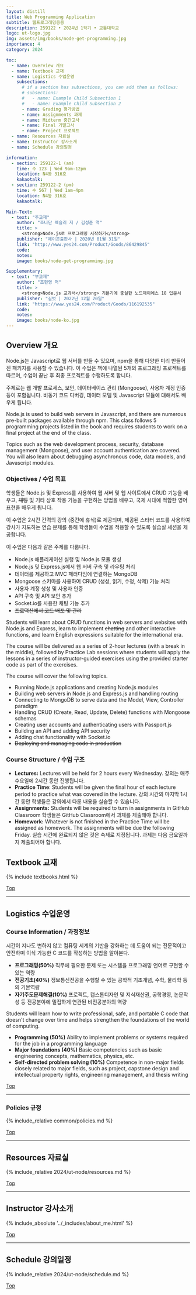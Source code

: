 ```yaml
---
layout: distill
title: Web Programming Application
subtitle: 웹프로그래밍응용
description: 259122 • 2024년 1학기 • 교통대학교
logo: ut-logo.jpg
img: assets/img/books/node-get-programming.jpg
importance: 4
category: 2024

toc:
  - name: Overview 개요
  - name: Textbook 교재
  - name: Logistics 수업운영
    subsections:
      # if a section has subsections, you can add them as follows:
      # subsections:
      #   - name: Example Child Subsection 1
      #   - name: Example Child Subsection 2
      - name: Grading 평가방법
      - name: Assignments 과제
      - name: Midterm 중간고사
      - name: Final 기말고사
      - name: Project 프로젝트
  - name: Resources 자료실
  - name: Instructor 강사소개
  - name: Schedule 강의일정

information:
  - section: 259122-1 (am)
    time: 수 123 | Wed 9am-12pm
    location: N4동 316호
    kakaotalk:
  - section: 259122-2 (pm)
    time: 수 567 | Wed 1am-4pm
    location: N4동 316호
    kakaotalk:

Main-Text:
  - text: "주교재"
    author: "조나단 웩슬러 저 / 김성준 역"
    title: >
      <strong>Node.js로 프로그래밍 시작하기</strong>
    publisher: "에이콘출판사 | 2020년 01월 31일"
    link: "http://www.yes24.com/Product/Goods/86429845"
    code:
    notes:
    image: books/node-get-programming.jpg

Supplementary:
  - text: "부교재"
    author: "조현영 저"
    title: >
      <strong>Node.js 교과서</strong> 기본기에 충실한 노드제이에스 18 입문서
    publisher: "길벗 | 2022년 12월 20일"
    link: "https://www.yes24.com/Product/Goods/116192535"
    code:
    notes:
    image: books/node-ko.jpg
---
```


## Overview 개요

Node.js는 Javascript로 웹 서버를 만들 수 있으며, npm을 통해 다양한 미리 만들어진 패키지를 사용할 수 있습니다. 이 수업은 책에 나열된 5개의 프로그래밍 프로젝트를 따르며, 수업이 끝난 후 최종 프로젝트를 수행하도록 합니다.

주제로는 웹 개발 프로세스, 보안, 데이터베이스 관리 (Mongoose), 사용자 계정 인증 등이 포함됩니다. 비동기 코드 디버깅, 데이터 모델 및 Javascript 모듈에 대해서도 배우게 됩니다.

Node.js is used to build web servers in Javascript, and there are numerous pre-built packages available through npm. This class follows 5 programming projects listed in the book and requires students to work on a final project at the end of the class.

Topics such as the web development process, security, database management (Mongoose), and user account authentication are covered. You will also learn about debugging asynchronous code, data models, and Javascript modules.

### Objectives / 수업 목표

학생들은 Node.js 및 Express를 사용하여 웹 서버 및 웹 사이트에서 CRUD 기능을 배우고, <del>채팅</del> 및 기타 상호 작용 기능을 구현하는 방법을 배우고, 국제 시대에 적합한 영어 표현을 배우게 됩니다.

이 수업은 2시간 간격의 강의 (중간에 휴식)로 제공되며, 제공된 스타터 코드를 사용하여 강사가 지도하는 연습 문제를 통해 학생들이 수업을 적용할 수 있도록 실습실 세션을 제공합니다.

이 수업은 다음과 같은 주제를 다룹니다.

- Node.js 애플리케이션 실행 및 Node.js 모듈 생성
- Node.js 및 Express.js에서 웹 서버 구축 및 라우팅 처리
- 데이터를 제공하고 MVC 패러다임에 연결하는 MongoDB
- Mongoose 스키마를 사용하여 CRUD (생성, 읽기, 수정, 삭제) 기능 처리
- 사용자 계정 생성 및 사용자 인증
- API 구축 및 API 보안 추가
- Socket.io를 사용한 채팅 기능 추가
- <del>프로덕션에서 코드 배포 및 관리</del>

Students will learn about CRUD functions in web servers and websites with Node.js and Express, learn to implement <del>chatting</del> and other interactive functions, and learn English expressions suitable for the international era.

The course will be delivered as a series of 2-hour lectures (with a break in the middle), followed by Practice Lab sessions where students will apply the lessons in a series of instructor-guided exercises using the provided starter code as part of the exercises.

The course will cover the following topics.

- Running Node.js applications and creating Node.js modules
- Building web servers in Node.js and Express.js and handling routing
- Connecting to MongoDB to serve data and the Model, View, Controller paradigm
- Handling CRUD (Create, Read, Update, Delete) functions with Mongoose schemas
- Creating user accounts and authenticating users with Passport.js
- Building an API and adding API security
- Adding chat functionality with Socket.io
- <del>Deploying and managing code in production</del>

### Course Structure / 수업 구조

- **Lectures:** Lectures will be held for 2 hours every Wednesday. 강의는 매주 수요일에 2시간 동안 진행됩니다.
- **Practice Time**: Students will be given the final hour of each lecture period to practice what was covered in the lecture. 강의 시간의 마지막 1시간 동안 학생들은 강의에서 다룬 내용을 실습할 수 있습니다.
- **Assignments:** Students will be required to turn in assignments in GitHub Classroom 학생들은 GitHub Classroom에서 과제를 제출해야 합니다.
- **Homework:** Whatever is not finished in the Practice Time will be assigned as homework. The assignments will be due the following Friday. 실습 시간에 완료되지 않은 것은 숙제로 지정됩니다. 과제는 다음 금요일까지 제출되어야 합니다.

## Textbook 교재

{% include textbooks.html %}

<a class="btncv" href="#">Top</a>

---

## Logistics 수업운영

### Course Information / 과정정보

시간이 지나도 변하지 않고 컴퓨팅 세계의 기반을 강화하는 데 도움이 되는 전문적이고 안전하며 이식 가능한 C 코드를 작성하는 방법을 알아본다.

- **프로그래밍(50%)** 직무에 필요한 문제 또는 시스템을 프로그래밍 언어로 구현할 수 있는 역량
- **전공기초(40%)** 정보통신전공을 수행할 수 있는 공학적 기초개념, 수학, 물리학 등의 기본역량
- **자기주도문제해결(10%)** 프로젝트, 캡스톤디자인 및 지식재산권, 공학경영, 논문작성 등 전공분야에 밀접하게 연관된 비전공분야의 역량

Students will learn how to write professional, safe, and portable C code that doesn't change over time and helps strengthen the foundations of the world of computing.

- **Programming (50%)** Ability to implement problems or systems required for the job in a programming language
- **Major foundations (40%)** Basic competencies such as basic engineering concepts, mathematics, physics, etc.
- **Self-directed problem solving (10%)** Competence in non-major fields closely related to major fields, such as project, capstone design and intellectual property rights, engineering management, and thesis writing

<a class="btncv" href="#">Top</a>

---

### Policies 규정

{% include_relative common/policies.md %}

<a class="btncv" href="#">Top</a>

---

## Resources 자료실

{% include_relative 2024/ut-node/resources.md %}

<a class="btncv" href="#">Top</a>

---

## Instructor 강사소개

{% include_absolute '../_includes/about_me.html' %}

<a class="btncv" href="#">Top</a>

---

## Schedule 강의일정

{% include_relative 2024/ut-node/schedule.md %}

<a class="btncv" href="#">Top</a>
